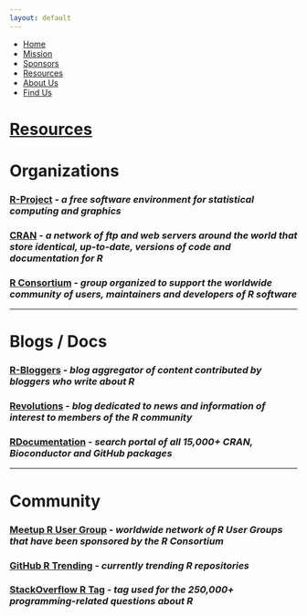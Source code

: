 ```yaml
---
layout: default
---
```


<nav>
  <ul>
    <li><a href="index.html">Home</a></li>
    <li><a href="mission.html">Mission</a></li>
    <li><a href="sponsors.html">Sponsors</a></li>
    <li id="selected"><a href="resources.html">Resources</a></li>
    <li><a href="about-us.html">About Us</a></li>
    <li><a href="find-us.html">Find Us</a></li>
  </ul>
</nav>

# <u>Resources</u>

# **Organizations**

### [R-Project](https://www.r-project.org/) - *a free software environment for statistical computing and graphics*
### [CRAN](https://cran.r-project.org/) - *a network of ftp and web servers around the world that store identical, up-to-date, versions of code and documentation for R*
### [R Consortium](https://www.r-consortium.org/) - *group organized to support the worldwide community of users, maintainers and developers of R software*

---

# **Blogs / Docs**

### [R-Bloggers](https://www.r-bloggers.com/) - *blog aggregator of content contributed by bloggers who write about R*
### [Revolutions](http://blog.revolutionanalytics.com/) - *blog dedicated to news and information of interest to members of the R community*
### [RDocumentation](https://www.rdocumentation.org/) - *search portal of all 15,000+ CRAN, Bioconductor and GitHub packages*

---

# **Community**

### [Meetup R User Group](https://www.meetup.com/pro/r-user-groups) - *worldwide network of R User Groups that have been sponsored by the R Consortium*
### [GitHub R Trending](https://github.com/trending/r) - *currently trending R repositories*
### [StackOverflow R Tag](https://stackoverflow.com/questions/tagged/r) - *tag used for the 250,000+ programming-related questions about R*

